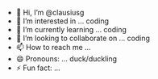 - 👋 Hi, I’m @clausiusg
- 👀 I’m interested in ... coding
- 🌱 I’m currently learning ... coding
- 💞️ I’m looking to collaborate on ... coding
- 📫 How to reach me ...
- 😄 Pronouns: ... duck/duckling
- ⚡ Fun fact: ...

<!---
clausiusg/clausiusg is a ✨ special ✨ repository because its `README.md` (this file) appears on your GitHub profile.
You can click the Preview link to take a look at your changes.
--->
